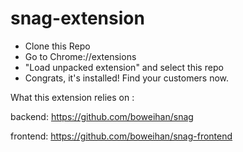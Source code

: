 # snag-extension

- Clone this Repo
- Go to Chrome://extensions
- "Load unpacked extension" and select this repo
- Congrats, it's installed! Find your customers now.


What this extension relies on :

backend:
https://github.com/boweihan/snag

frontend:
https://github.com/boweihan/snag-frontend

